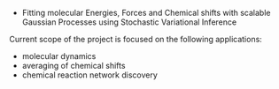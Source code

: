 
* Fitting molecular Energies, Forces and Chemical shifts with scalable Gaussian Processes using Stochastic Variational Inference

Current scope of the project is focused on the following applications:
  * molecular dynamics
  * averaging of chemical shifts
  * chemical reaction network discovery


